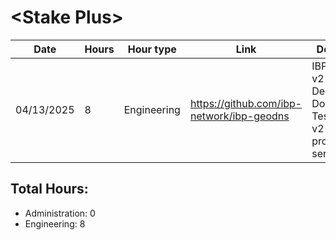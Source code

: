 # \<Stake Plus\>
| Date | Hours | Hour type | Link | Description | 
|---|---|---|---|---|
| 04/13/2025 |  8 | Engineering | https://github.com/ibp-network/ibp-geodns | IBP-GeoDNS v2 - Deploying, Documenting, Testing new v2 production servers

## Total Hours:
- Administration: 0
- Engineering: 8

